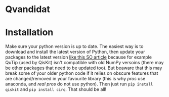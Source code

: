 # Qvandidat



# Installation

Make sure your python version is up to date. The easiest way is to download and install the latest version of Python, then update your packages to the latest version [like this SO article](https://stackoverflow.com/questions/2720014/how-to-upgrade-all-python-packages-with-pip) because for example QuTip (used by QisKit) isn't compatible with old NumPy versoins (there may be other packages that need to be updated too). But beaware that this may break some of your older python code if it relies on obscure features that are changed/removed in your favourite library (this is why *pros* use anaconda, and *real pros* do not use python). Then just run `pip install qiskit` and `pip install cirq`. That should be all!


